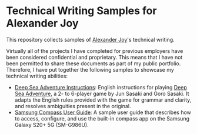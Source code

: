 # Technical Writing Samples for Alexander Joy

This repository collects samples of [Alexander Joy](https://github.com/lex-joy)'s technical writing.

Virtually all of the projects I have completed for previous employers have been considered confidential and proprietary.
This means that I have not been permitted to share these documents as part of my public portfolio. Therefore, I have put
together the following samples to showcase my technical writing abilities:

* [Deep Sea Adventure Instructions](https://github.com/lex-joy/technical-writing-samples/blob/main/deep-sea-adventure-instructions.md): English instructions for playing [Deep Sea Adventure](https://oinkgms.com/en/deep-sea-adventure), a 2- to 6-player game by Jun Sasaki and Goro Sasaki. It adapts the English rules provided with the game for grammar and clarity, and resolves ambiguities present in the original.
* [Samsung Compass User Guide](https://github.com/lex-joy/technical-writing-samples/blob/main/samsung-compass-user-guide.md): A sample user guide that describes how to access, configure, and use the built-in compass app on the Samsung Galaxy S20+ 5G (SM-G986U).
